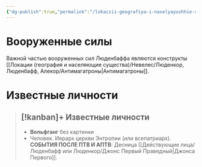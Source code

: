 ```yaml
---
{"dg-publish":true,"permalink":"/lokaczii-geografiya-i-naselyayushhie-sushhestva/neveles/lyudenkor-lyudenbaff-alekor/lyudenbaff/","dgPassFrontmatter":true}
---
```


# Вооруженные силы

Важной частью вооруженных сил Люденбаффа являются конструкты [[Локации (география и населяющие существа)/Невелес/Люденкор, Люденбафф, Алекор/Антимагатроны\|Антимагатроны]].

# Известные личности

> [!kanban]+ Известные личности
> - 
> 	- **Вольфганг** без картинки
> 	- Человек. Иерарх церкви Энтропии (или всепатриарх). **СОБЫТИЯ ПОСЛЕ ПТВ И АПТВ**: Десница [[Действующие лица/Люденбафф или Люденкор/Джонс Первый Праведный\|Джонса Первого]].